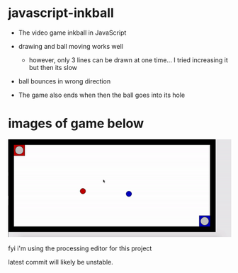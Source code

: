 # javascript-inkball

- The video game inkball in JavaScript

- drawing and ball moving works well
  - however, only 3 lines can be drawn at one time... I tried increasing it but then its slow

- ball bounces in wrong direction

- The game also ends when then the ball goes into its hole

# images of game below

![](inkball_gif2.gif)

fyi i'm using the processing editor for this project

latest commit will likely be unstable.


